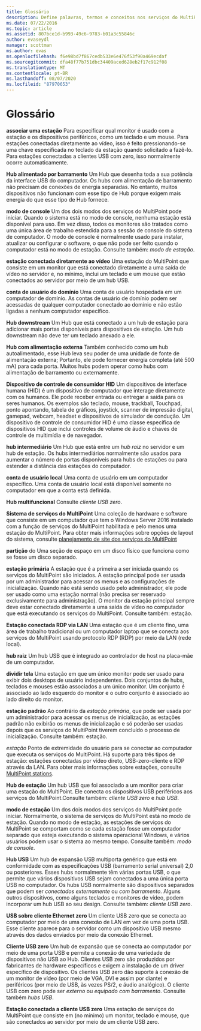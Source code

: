 ```yaml
---
title: Glossário
description: Define palavras, termos e conceitos nos serviços do MultiPoint
ms.date: 07/22/2016
ms.topic: article
ms.assetid: 807bce1d-b993-49c6-9783-b01a3c55846c
author: evaseydl
manager: scottman
ms.author: evas
ms.openlocfilehash: f6e98bd7f867cedb533e6e476f53f90a469ecdaf
ms.sourcegitcommit: dfa48f77b751dbc34409aced628eb2f17c912f08
ms.translationtype: MT
ms.contentlocale: pt-BR
ms.lasthandoff: 08/07/2020
ms.locfileid: "87970653"
---
```

# <a name="glossary"></a>Glossário
**associar uma estação** Para especificar qual monitor é usado com a estação e os dispositivos periféricos, como um teclado e um mouse. Para estações conectadas diretamente ao vídeo, isso é feito pressionando-se uma chave especificada no teclado da estação quando solicitado a fazê-lo. Para estações conectadas a clientes USB com zero, isso normalmente ocorre automaticamente.

**Hub alimentado por barramento** Um Hub que desenha toda a sua potência da interface USB do computador. Os hubs com alimentação de barramento não precisam de conexões de energia separadas. No entanto, muitos dispositivos não funcionam com esse tipo de Hub porque exigem mais energia do que esse tipo de Hub fornece.

**modo de console** Um dos dois modos dos serviços do MultiPoint pode iniciar. Quando o sistema está no modo de console, nenhuma estação está disponível para uso. Em vez disso, todos os monitores são tratados como uma única área de trabalho estendida para a sessão de console do sistema de computador. O modo de console é normalmente usado para instalar, atualizar ou configurar o software, o que não pode ser feito quando o computador está no modo de estação. Consulte também: *modo de estação*.

**estação conectada diretamente ao vídeo** Uma estação do MultiPoint que consiste em um monitor que está conectado diretamente a uma saída de vídeo no servidor e, no mínimo, inclui um teclado e um mouse que estão conectados ao servidor por meio de um hub USB.

**conta de usuário do domínio** Uma conta de usuário hospedada em um computador de domínio. As contas de usuário de domínio podem ser acessadas de qualquer computador conectado ao domínio e não estão ligadas a nenhum computador específico.

**Hub downstream** Um Hub que está conectado a um hub de estação para adicionar mais portas disponíveis para dispositivos de estação. Um hub downstream não deve ter um teclado anexado a ele.

**Hub com alimentação externa** Também conhecido como um hub autoalimentado, esse Hub leva seu poder de uma unidade de fonte de alimentação externa; Portanto, ele pode fornecer energia completa (até 500 mA) para cada porta. Muitos hubs podem operar como hubs com alimentação de barramento ou externamente.

**Dispositivo de controle de consumidor HID** Um dispositivos de interface humana (HID) é um dispositivo de computador que interage diretamente com os humanos. Ele pode receber entrada ou entregar a saída para os seres humanos. Os exemplos são teclado, mouse, trackball, Touchpad, ponto apontando, tabela de gráficos, joystick, scanner de impressão digital, gamepad, webcam, headset e dispositivos de simulador de condução. Um dispositivo de controle de consumidor HID é uma classe específica de dispositivos HID que inclui controles de volume de áudio e chaves de controle de multimídia e de navegador.

**hub intermediário** Um Hub que está entre um *hub raiz* no servidor e um hub de estação. Os hubs intermediários normalmente são usados para aumentar o número de portas disponíveis para hubs de estações ou para estender a distância das estações do computador.

**conta de usuário local** Uma conta de usuário em um computador específico. Uma conta de usuário local está disponível somente no computador em que a conta está definida.

**Hub multifuncional** Consulte *cliente USB zero*.

**Sistema de serviços do MultiPoint** Uma coleção de hardware e software que consiste em um computador que tem o Windows Server 2016 instalado com a função de serviços do MultiPoint habilitada e pelo menos uma estação do MultiPoint. Para obter mais informações sobre opções de layout do sistema, consulte [planejamento de site dos serviços do MultiPoint](MultiPoint-services-Site-Planning.md)

**partição** do Uma seção de espaço em um disco físico que funciona como se fosse um disco separado.

**estação primária** A estação que é a primeira a ser iniciada quando os serviços do MultiPoint são iniciados. A estação principal pode ser usada por um administrador para acessar os menus e as configurações de inicialização. Quando não está sendo usado pelo administrador, ele pode ser usado como uma estação normal (não precisa ser reservado exclusivamente para administração). O monitor da estação principal sempre deve estar conectado diretamente a uma saída de vídeo no computador que está executando os serviços do MultiPoint. Consulte também: estação.

**Estação conectada RDP via LAN** Uma estação que é um cliente fino, uma área de trabalho tradicional ou um computador laptop que se conecta aos serviços do MultiPoint usando protocolo RDP (RDP) por meio da LAN (rede local).

**hub raiz** Um hub USB que é integrado ao controlador de host na placa-mãe de um computador.

**dividir tela** Uma estação em que um único monitor pode ser usado para exibir dois desktops de usuário independentes. Dois conjuntos de hubs, teclados e mouses estão associados a um único monitor. Um conjunto é associado ao lado esquerdo do monitor e o outro conjunto é associado ao lado direito do monitor.

**estação padrão** Ao contrário da *estação primária*, que pode ser usada por um administrador para acessar os menus de inicialização, as estações padrão não exibirão os menus de inicialização e só poderão ser usadas depois que os serviços do MultiPoint tiverem concluído o processo de inicialização. Consulte também: estação.

*estação* Ponto de extremidade do usuário para se conectar ao computador que executa os serviços do MultiPoint. Há suporte para três tipos de estação: estações conectadas por vídeo direto, USB-zero-cliente e RDP através da LAN. Para obter mais informações sobre estações, consulte [MultiPoint stations](MultiPoint-services-Stations.md).

**Hub de estação** Um hub USB que foi associado a um monitor para criar uma estação do MultiPoint. Ele conecta os dispositivos USB periféricos aos serviços do MultiPoint.Consulte também: *cliente USB zero* e *hub USB*.

**modo de estação** Um dos dois modos dos serviços do MultiPoint pode iniciar. Normalmente, o sistema de serviços do MultiPoint está no modo de estação. Quando no modo de estação, as estações de serviços do MultiPoint se comportam como se cada estação fosse um computador separado que esteja executando o sistema operacional Windows, e vários usuários podem usar o sistema ao mesmo tempo. Consulte também: *modo de console*.

**Hub USB** Um hub de expansão USB multiporta genérico que está em conformidade com as especificações USB (barramento serial universal) 2,0 ou posteriores. Esses hubs normalmente têm várias portas USB, o que permite que vários dispositivos USB sejam conectados a uma única porta USB no computador. Os hubs USB normalmente são dispositivos separados que podem ser *conectados externamente* ou *com barramento*. Alguns outros dispositivos, como alguns teclados e monitores de vídeo, podem incorporar um hub USB ao seu design. Consulte também: *cliente USB zero*.

**USB sobre cliente Ethernet zero** Um cliente USB zero que se conecta ao computador por meio de uma conexão de LAN em vez de uma porta USB. Esse cliente aparece para o servidor como um dispositivo USB mesmo através dos dados enviados por meio da conexão Ethernet.

**Cliente USB zero** Um hub de expansão que se conecta ao computador por meio de uma porta USB e permite a conexão de uma variedade de dispositivos não USB ao Hub. Clientes USB zero são produzidos por fabricantes de hardware específicos e exigem a instalação de um driver específico de dispositivo. Os clientes USB zero dão suporte à conexão de um monitor de vídeo (por meio de VGA, DVI e assim por diante) e periféricos (por meio de USB, às vezes PS/2, e áudio analógico). O cliente USB com zero pode ser *externo* ou *equipado com barramento*. Consulte também *hubs USB*.

**Estação conectada a cliente USB zero** Uma estação de serviços do MultiPoint que consiste em (no mínimo) um monitor, teclado e mouse, que são conectados ao servidor por meio de um cliente USB zero.

